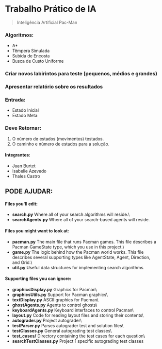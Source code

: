 # Trabalho Prático de IA
  > Inteligência Artificial Pac-Man

### Algoritmos:
  - A*
  - Têmpera Simulada
  - Subida de Encosta
  - Busca de Custo Uniforme

### Criar novos labirintos para teste (pequenos, médios e grandes)

### Apresentar relatório sobre os resultados

### Entrada:
  - Estado Inicial
  - Estado Meta

### Deve Retornar:
  1. O número de estados (movimentos) testados.
  2. O caminho e número de estados para a solução.

#### Integrantes:
  - Juan Burtet
  - Isabelle Azevedo
  - Thales Castro

## PODE AJUDAR:

#### Files you'll edit:

  - __search.py__	Where all of your search algorithms will reside.\
  - __searchAgents.py__	Where all of your search-based agents will reside.

#### Files you might want to look at:

  - __pacman.py__	The main file that runs Pacman games. This file describes a Pacman GameState type, which you use in this project.\
  - __game.py__	The logic behind how the Pacman world works. This file describes several supporting types like AgentState, Agent, Direction, and Grid.\
  - __util.py__	Useful data structures for implementing search algorithms.

#### Supporting files you can ignore:

  - __graphicsDisplay.py__	Graphics for Pacman\
  - __graphicsUtils.py__	Support for Pacman graphics\
  - __textDisplay.py__	ASCII graphics for Pacman\
  - __ghostAgents.py__	Agents to control ghosts\
  - __keyboardAgents.py__	Keyboard interfaces to control Pacman\
  - __layout.py__	Code for reading layout files and storing their contents\
  - __autograder.py__	Project autograder\
  - __testParser.py__	Parses autograder test and solution files\
  - __testClasses.py__	General autograding test classes\
  - __test_cases/__	Directory containing the test cases for each question\
  - __searchTestClasses.py__	Project 1 specific autograding test classes
